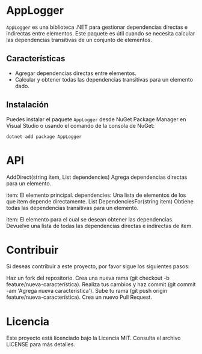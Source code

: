# AppLogger

`AppLogger` es una biblioteca .NET para gestionar dependencias directas e indirectas entre elementos. Este paquete es útil cuando se necesita calcular las dependencias transitivas de un conjunto de elementos.

## Características

- Agregar dependencias directas entre elementos.
- Calcular y obtener todas las dependencias transitivas para un elemento dado.

## Instalación

Puedes instalar el paquete `AppLogger` desde NuGet Package Manager en Visual Studio o usando el comando de la consola de NuGet:

 ```
dotnet add package AppLogger

```
# API
AddDirect(string item, List<string> dependencies)
Agrega dependencias directas para un elemento.

item: El elemento principal.
dependencies: Una lista de elementos de los que item depende directamente.
List<string> DependenciesFor(string item)
Obtiene todas las dependencias transitivas para un elemento.

item: El elemento para el cual se desean obtener las dependencias.
Devuelve una lista de todas las dependencias directas e indirectas de item.

# Contribuir
Si deseas contribuir a este proyecto, por favor sigue los siguientes pasos:

Haz un fork del repositorio.
Crea una nueva rama (git checkout -b feature/nueva-característica).
Realiza tus cambios y haz commit (git commit -am 'Agrega nueva característica').
Sube tu rama (git push origin feature/nueva-característica).
Crea un nuevo Pull Request.

# Licencia
Este proyecto está licenciado bajo la Licencia MIT. Consulta el archivo LICENSE para más detalles.
